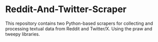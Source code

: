 # Reddit-And-Twitter-Scraper
This repository contains two Python-based scrapers for collecting and processing textual data from Reddit and Twitter/X. Using the praw and tweepy libraries.
